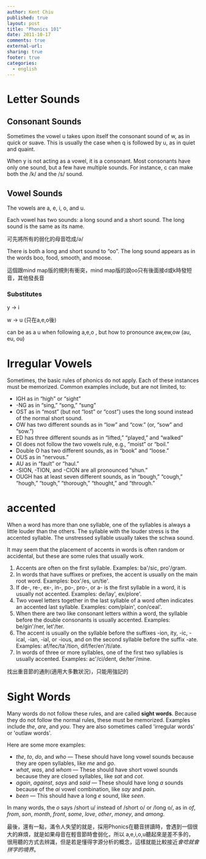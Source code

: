 ```yaml
---
author: Kent Chiu
published: true
layout: post
title: "Phonics 101"
date: 2011-10-17
comments: true
external-url:
sharing: true
footer: true
categories:
  - english
---
```




Letter Sounds
=============

Consonant Sounds
----------------

Sometimes the vowel u takes upon itself the consonant sound of w, as in
quick or suave. This is usually the case when q is followed by u, as in
quiet and quaint.

When y is not acting as a vowel, it is a consonant. Most consonants have
only one sound, but a few have multiple sounds. For instance, c can make
both the /k/ and the /s/ sound.

Vowel Sounds
------------

The vowels are a, e, i, o, and u.

Each vowel has two sounds: a long sound and a short sound. The long
sound is the same as its name.

可先將所有的弱化的母音唸成/ə/

There is both a long and short sound to “oo”. The long sound appears as
in the words boo, food, smooth, and moose.

這個跟mind map版的規則有衝突，mind
map版的說oo只有後面接d或k時發短音，其他發長音

### Substitutes

y → i

w → u (只在a,e,o後)

can be as a u when following a,e,o , but how to pronounce aw,ew,ow (au,
eu, ou)

Irregular Vowels
================

Sometimes, the basic rules of phonics do not apply. Each of these
instances must be memorized. Common examples include, but are not
limited, to:

-   IGH as in “high” or “sight”
-   -NG as in “sing,” “song,” “sung”
-   OST as in “most” (but not “lost” or “cost”) uses the long sound
    instead of the normal short sound.
-   OW has two different sounds as in “low” and “cow.” (or, “sow” and
    “sow.”)
-   ED has three different sounds as in “lifted,” “played,” and “walked”
-   OI does not follow the two vowels rule, e.g., “moist” or “boil.”
-   Double O has two different sounds, as in “book” and “loose.”
-   OUS as in “nervous.”
-   AU as in “fault” or “haul.”
-   -SION, -TION, and -CION are all pronounced “shun.”
-   OUGH has at least seven different sounds, as in “bough,” “cough,”
    “hough,” “tough,” “thorough,” “thought,” and “through.”

accented
========

When a word has more than one syllable, one of the syllables is always a
little louder than the others. The syllable with the louder stress is
the accented syllable. The unstressed syllable usually takes the schwa
sound.

It may seem that the placement of accents in words is often random or
accidental, but these are some rules that usually work.

1.  Accents are often on the first syllable. Examples: ba'/sic,
    pro'/gram.
2.  In words that have suffixes or prefixes, the accent is usually on
    the main root word. Examples: box'/es, un/tie'.
3.  If de-, re-, ex-, in-, po-, pro-, or a- is the first syllable in a
    word, it is usually not accented. Examples: de/lay', ex/plore'.
4.  Two vowel letters together in the last syllable of a word often
    indicates an accented last syllable. Examples: com/plain',
    con/ceal'.
5.  When there are two like consonant letters within a word, the
    syllable before the double consonants is usually accented. Examples:
    be/gin'/ner, let'/ter.
6.  The accent is usually on the syllable before the suffixes -ion, ity,
    -ic, -ical, -ian, -ial, or -ious, and on the second syllable before
    the suffix -ate. Examples: af/fec/ta'/tion, dif/fer/en'/ti/ate.
7.  In words of three or more syllables, one of the first two syllables
    is usually accented. Examples: ac'/ci/dent, de/ter'/mine.

找出重音節的通則(適用大多數狀況)，只能用強記的

Sight Words
===========

Many words do not follow these rules, and are called **sight words**.
Because they do not follow the normal rules, these must be memorized.
Examples include *the*, *are*, and *you*. They are also sometimes called
'irregular words' or 'outlaw words'.

Here are some more examples:

-   *the*, *to*, *do*, and *who* — These should have long vowel sounds
    because they are open syllables, like *me* and *go*.
-   *what*, *was*, and *whom* — These should have short vowel sounds
    because they are closed syllables, like *sat* and *cot*.
-   *again*, *against*, *says* and *said* — These should have long *a*
    sounds because of the *ai* vowel combination, like *say* and *pain*.
-   *been* — This should have a long *e* sound, like *seen*.

In many words, the *o* says /short u/ instead of /short o/ or /long o/,
as in *of*, *from*, *son*, *month*, *front*, *some*, *love*, *other*,
*money*, and *among*.

最後，還有一點，滿令人失望的就是，採用Phonics在聽音拼讀時，會遇到一個很大的麻煩，就是如果母音在輕音節時會弱化，所以
a,e,i,o,u聽起來是差不多的，很用聽的方式去辨識，但是若是懂得字源分析的概念，這樣就能比較接近*會唸就會拼字的境界*。

